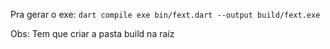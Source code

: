 Pra gerar o exe:
`dart compile exe bin/fext.dart --output build/fext.exe`

Obs: Tem que criar a pasta build na raíz